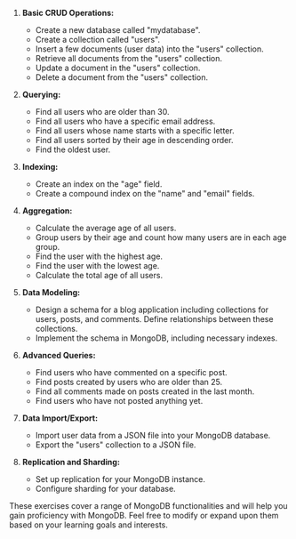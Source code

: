 1. **Basic CRUD Operations:**
   - Create a new database called "mydatabase".
   - Create a collection called "users".
   - Insert a few documents (user data) into the "users" collection.
   - Retrieve all documents from the "users" collection.
   - Update a document in the "users" collection.
   - Delete a document from the "users" collection.

2. **Querying:**
   - Find all users who are older than 30.
   - Find all users who have a specific email address.
   - Find all users whose name starts with a specific letter.
   - Find all users sorted by their age in descending order.
   - Find the oldest user.

3. **Indexing:**
   - Create an index on the "age" field.
   - Create a compound index on the "name" and "email" fields.

4. **Aggregation:**
   - Calculate the average age of all users.
   - Group users by their age and count how many users are in each age group.
   - Find the user with the highest age.
   - Find the user with the lowest age.
   - Calculate the total age of all users.

5. **Data Modeling:**
   - Design a schema for a blog application including collections for users, posts, and comments. Define relationships between these collections.
   - Implement the schema in MongoDB, including necessary indexes.

6. **Advanced Queries:**
   - Find users who have commented on a specific post.
   - Find posts created by users who are older than 25.
   - Find all comments made on posts created in the last month.
   - Find users who have not posted anything yet.

7. **Data Import/Export:**
   - Import user data from a JSON file into your MongoDB database.
   - Export the "users" collection to a JSON file.

8. **Replication and Sharding:**
   - Set up replication for your MongoDB instance.
   - Configure sharding for your database.

These exercises cover a range of MongoDB functionalities and will help you gain proficiency with MongoDB. Feel free to modify or expand upon them based on your learning goals and interests.